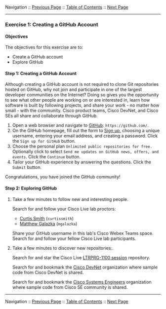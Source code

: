 Navigation :: [Previous Page](LTRPRG-1100-02a1-Git.md) :: [Table of Contents](LTRPRG-1100-00-Intro.md#table-of-contents) :: [Next Page](LTRPRG-1100-02a3-Git-Ex2.md)

---

### Exercise 1: Creating a GitHub Account

#### Objectives

The objectives for this exercise are to:

* Create a GitHub account
* Explore GitHub

#### Step 1: Creating a GitHub Account

Although creating a GitHub account is not required to clone Git repositories hosted on GitHub, why not join and 
participate in one of the largest developer communities on the Internet?  Doing so gives you the opportunity to see 
what other people are working on or are interested in, learn how software is built by following projects, and share 
your work - no matter how small - with the community.  Cisco product teams, Cisco DevNet, and Cisco SEs all share and
collaborate through GitHub.

1. Open a web browser and navigate to [GitHub](https://github.com/): `https://github.com/`.
2. On the GitHub homepage, fill out the form to [Sign up](https://github.com/join?source=header-home), choosing a 
unique username, entering your email address, and creating a password.  Click the `Sign up for GitHub` button.
3. Choose the personal plan `Unlimited public repositories for free.`  Optionally click to select `Send me updates on
GitHub news, offers, and events`.  Click the `Continue` button.
4. Tailor your GitHub experience by answering the questions.  Click the `Submit` button.

Congratulations, you have joined the GitHub community!

#### Step 2: Exploring GitHub

1. Take a few minutes to follow new and interesting people.
    
    Search for and follow your Cisco Live lab proctors:
    
    * [Curtis Smith](https://github.com/curtissmith) (`curtissmith`)
    * [Matthew Galazka](https://github.com/mgalazka) (`mgalazka`)
    
    Share your GitHub username in this lab's Cisco Webex Teams space.  Search for and follow your fellow Cisco Live lab 
    participants.

2. Take a few minutes to discover new repositories:.
    
    Search for and star the Cisco Live [LTRPRG-1100 session](https://github.com/curtissmith/LTRPRG-1100) repository.
    
    Search for and bookmark the [Cisco DevNet](https://github.com/CiscoDevNet) organization where sample code from 
    Cisco DevNet is shared.
    
    Search for and bookmark the [Cisco Systems Engineers](https://github.com/CiscoSE) organization where sample 
    code from Cisco SE community is shared.

---

Navigation :: [Previous Page](LTRPRG-1100-02a1-Git.md) :: [Table of Contents](LTRPRG-1100-00-Intro.md#table-of-contents) :: [Next Page](LTRPRG-1100-02a3-Git-Ex2.md)
